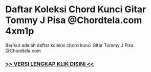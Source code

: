 
 # Daftar Koleksi Chord  Kunci Gitar Tommy J Pisa @Chordtela.com 4xm1p


Berikut adalah daftar koleksi chord  kunci Gitar Tommy J Pisa @Chordtela.com

###  <a href="https://shortlighzx.web.app?sq=Daftar Koleksi Chord  Kunci Gitar Tommy J Pisa @Chordtela.com"> >> VERSI LENGKAP KLIK DISINI << </a>
